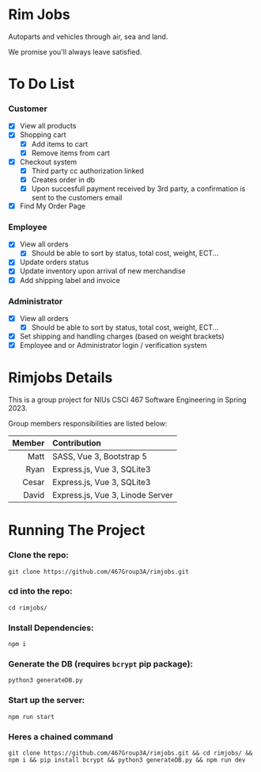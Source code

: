 # Rim Jobs 

Autoparts and vehicles through air, sea and land.

We promise you'll always leave satisfied.

#  To Do List

### **Customer**

- [X] View all products
- [X] Shopping cart
	- [X] Add items to cart
	- [X] Remove items from cart
- [X] Checkout system
	- [X] Third party cc authorization linked
	- [X] Creates order in db
	- [X] Upon succesfull payment received by 3rd party, a confirmation is sent to the customers email
- [X] Find My Order Page
	
### **Employee**
- [X] View all orders
	-  [X] Should be able to sort by status, total cost, weight, ECT...
- [X] Update orders status
- [X] Update inventory upon arrival of new merchandise
- [X] Add shipping label and invoice 

### **Administrator**
- [X] View all orders
   - [X] Should be able to sort by status, total cost, weight, ECT...
- [X] Set shipping and handling charges (based on weight brackets)
- [X] Employee and or Administrator login / verification system

# Rimjobs Details

This is a group project for NIUs CSCI 467 Software Engineering in Spring 2023.

Group members responsibilities are listed below:

| Member | Contribution |
|----:|:----|
| Matt | SASS, Vue 3, Bootstrap 5 |
| Ryan | Express.js, Vue 3, SQLite3 |
| Cesar | Express.js, Vue 3, SQLite3 |
| David | Express.js, Vue 3, Linode Server |

# Running The Project


### Clone the repo: 

`git clone https://github.com/467Group3A/rimjobs.git`

### cd into the repo:

`cd rimjobs/` 

### Install Dependencies:

`npm i` 

### Generate the DB (requires `bcrypt` pip package):

`python3 generateDB.py` 

### Start up the server:

`npm run start` 

### Heres a chained command

`git clone https://github.com/467Group3A/rimjobs.git && cd rimjobs/ && npm i && pip install bcrypt && python3 generateDB.py && npm run dev`

